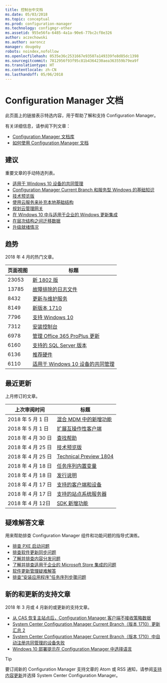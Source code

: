 ```yaml
---
title: 控制台中文档
ms.date: 05/03/2018
ms.topic: conceptual
ms.prod: configuration-manager
ms.technology: configmgr-other
ms.assetid: 955e56fa-6485-4a1a-90e6-77bc2cf8e326
author: aczechowski
ms.author: aaroncz
manager: dougeby
robots: noindex,nofollow
ms.openlocfilehash: 0535e36c2531667e93507a149339fe8d85dc1398
ms.sourcegitcommit: 7812956f93f95c81b4364230aea363559b79ea9f
ms.translationtype: HT
ms.contentlocale: zh-CN
ms.lasthandoff: 05/06/2018
---
```

<!-- 
feature 1357546
This page displays in-console, under the Support workspace, Documentation node. 
-->


# <a name="configuration-manager-documentation"></a>Configuration Manager 文档
此页面上的链接表示特选内容，用于帮助了解和支持 Configuration Manager。 

有关详细信息，请参阅下列文章：
- [Configuration Manager 文档库](https://docs.microsoft.com/sccm)  
- [如何使用 Configuration Manager 文档](https://docs.microsoft.com/sccm/core/understand/use-docs)



## <a name="recommended"></a>建议 
重要文章的手动特选列表。

- [适用于 Windows 10 设备的共同管理](/sccm/core/clients/manage/co-management-overview)
- [Configuration Manager Current Branch 和服务型 Windows 的基础知识](/sccm/core/understand/configuration-manager-and-windows-as-service)
- [技术预览版](/sccm/core/get-started/technical-preview)
- [使用云服务来补充本地基础结构](/sccm/core/understand/use-cloud-services)
- [规划云管理网关](/sccm/core/clients/manage/plan-cloud-management-gateway)
- [在 Windows 10 中与适用于企业的 Windows 更新集成](/sccm/sum/deploy-use/integrate-windows-update-for-business-windows-10)
- [在层次结构之间迁移数据](/sccm/core/migration/migrate-data-between-hierarchies)
- [升级就绪情况](/sccm/core/clients/manage/upgrade/upgrade-analytics)



## <a name="trending"></a>趋势
2018 年 4 月的热门文章。

| 页面视图 | 标题 | 
| ----- | ----- | 
| 23053 | [新 1802 版](/sccm/core/plan-design/changes/whats-new-in-version-1802) | 
| 13785 | [故障排除的日志文件](/sccm/core/plan-design/hierarchy/log-files) | 
| 8432 | [更新与维护服务](/sccm/core/servers/manage/updates) | 
| 8149 | [新版本 1710](/sccm/core/plan-design/changes/whats-new-in-version-1710) | 
| 7796 | [支持 Windows 10](/sccm/core/plan-design/configs/support-for-windows-10) | 
| 7312 | [安装控制台](/sccm/core/servers/deploy/install/install-consoles) | 
| 6978 | [管理 Office 365 ProPlus 更新](/sccm/sum/deploy-use/manage-office-365-proplus-updates) | 
| 6160 | [支持的 SQL Server 版本](/sccm/core/plan-design/configs/support-for-sql-server-versions) | 
| 6136 | [推荐硬件](/sccm/core/plan-design/configs/recommended-hardware) | 
| 6110 | [适用于 Windows 10 设备的共同管理](/sccm/core/clients/manage/co-management-overview) | 



## <a name="recently-updated"></a>最近更新
上月修订的文章。

| 上次审阅时间 | 标题 | 
|-----|-----|
| 2018 年 5 月 1 日 | [混合 MDM 中的新增功能](/sccm/mdm/understand/whats-new-in-hybrid-mobile-device-management) | 
| 2018 年 5 月 1 日 | [扩展互操作性客户端](/sccm/core/understand/interoperability-client) | 
| 2018 年 4 月 30 日 | [查找帮助](/sccm/core/understand/find-help) | 
| 2018 年 4 月 25 日 | [技术预览版](/sccm/core/get-started/technical-preview) | 
| 2018 年 4 月 25 日 | [Technical Preview 1804](/sccm/core/get-started/capabilities-in-technical-preview-1804) | 
| 2018 年 4 月 18 日 | [任务序列内置变量](/sccm/osd/understand/task-sequence-built-in-variables) | 
| 2018 年 4 月 18 日 | [发行说明](/sccm/core/servers/deploy/install/release-notes) | 
| 2018 年 4 月 17 日 | [支持的客户端和设备](/sccm/core/plan-design/configs/supported-operating-systems-for-clients-and-devices) | 
| 2018 年 4 月 17 日 | [支持的站点系统服务器](/sccm/core/plan-design/configs/supported-operating-systems-for-site-system-servers) | 
| 2018 年 4 月 12日 | [SDK 新增功能](/sccm/develop/core/changes/what-s-new-in-the-system-center-configuration-manager-sdk) | 



## <a name="troubleshooting-articles"></a>疑难解答文章
用来帮助排查 Configuration Manager 组件和功能问题的指导式演练。

- [排查 PXE 启动问题](https://support.microsoft.com/help/10082)
- [排查软件更新同步问题](https://support.microsoft.com/help/10059)
- [了解并排查内容分发问题](https://support.microsoft.com/help/4000401)
- [了解并排查适用于企业的 Microsoft Store 集成的问题](https://support.microsoft.com/help/4010214)
- [软件更新管理疑难解答](https://support.microsoft.com/help/10680)
- [排查“安装应用程序”任务序列步骤问题](https://support.microsoft.com/help/18408/)



## <a name="new-and-updated-support-articles"></a>新的和更新的支持文章
2018 年 3 月或 4 月新的或更新的支持文章。

- [从 CAS 恢复主站点后，Configuration Manager 客户端不接收策略数据](https://support.microsoft.com/help/4095539)
- [System Center Configuration Manager Current Branch（版本 1710）更新汇总 2](https://support.microsoft.com/help/4086143)
- [System Center Configuration Manager Current Branch（版本 1710）中自动注册共同管理的设备失败](https://support.microsoft.com/help/4088970)
- [Windows 10 部署提示在 Configuration Manager 中选择语言](https://support.microsoft.com/help/4088140)

> [!Tip]  
> 要订阅新的 Configuration Manager 支持文章的 Atom 或 RSS 通知，请参阅[支持内容更新](https://support.microsoft.com/help/4089498/)并选择 System Center Configuration Manager。  
